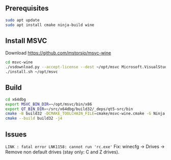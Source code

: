 ## Prerequisites
```sh
sudo apt update
sudo apt install cmake ninja-build wine
```

## Install MSVC
Download https://github.com/mstorsjo/msvc-wine
```sh
cd msvc-wine
./vsdownload.py --accept-license --dest ~/opt/msvc Microsoft.VisualStudio.Workload.VCTools Microsoft.VisualStudio.Component.VC.ATL
./install.sh ~/opt/msvc
```

## Build
```sh
cd x64dbg
export MSVC_BIN_DIR=~/opt/msvc/bin/x86
export QT_BIN_DIR=~/src/x64dbg/build32/_deps/qt5-src/bin
cmake -B build32 -DCMAKE_TOOLCHAIN_FILE=cmake/msvc-wine.cmake -G Ninja
cmake --build build32 -j4
```

## Issues
```LINK : fatal error LNK1158: cannot run 'rc.exe'```
Fix: winecfg -> Drives -> Remove non default drives (stay only: C and Z drives).

